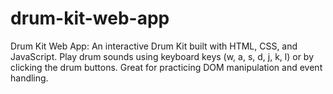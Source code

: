 # drum-kit-web-app
 Drum Kit Web App:  An interactive Drum Kit built with HTML, CSS, and JavaScript. Play drum sounds using keyboard keys (w, a, s, d, j, k, l) or by clicking the drum buttons. Great for practicing DOM manipulation and event handling.
